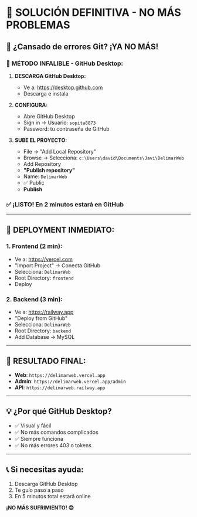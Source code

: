 # 🚨 SOLUCIÓN DEFINITIVA - NO MÁS PROBLEMAS

## 😤 **¿Cansado de errores Git? ¡YA NO MÁS!**

### 🎯 **MÉTODO INFALIBLE - GitHub Desktop:**

1. **DESCARGA GitHub Desktop:**
   - Ve a: https://desktop.github.com
   - Descarga e instala

2. **CONFIGURA:**
   - Abre GitHub Desktop
   - Sign in → Usuario: `sopita8873`
   - Password: tu contraseña de GitHub

3. **SUBE EL PROYECTO:**
   - File → "Add Local Repository"
   - Browse → Selecciona: `c:\Users\david\Documents\Javi\DelimarWeb`
   - Add Repository
   - **"Publish repository"**
   - Name: `DelimarWeb`
   - ✅ Public
   - **Publish**

### ✅ **¡LISTO! En 2 minutos estará en GitHub**

---

## 🚀 **DEPLOYMENT INMEDIATO:**

### **1. Frontend (2 min):**
- Ve a: https://vercel.com
- "Import Project" → Conecta GitHub
- Selecciona: `DelimarWeb`
- Root Directory: `frontend`
- Deploy

### **2. Backend (3 min):**
- Ve a: https://railway.app
- "Deploy from GitHub"
- Selecciona: `DelimarWeb`
- Root Directory: `backend`
- Add Database → MySQL

---

## 🎉 **RESULTADO FINAL:**
- **Web**: `https://delimarweb.vercel.app`
- **Admin**: `https://delimarweb.vercel.app/admin`
- **API**: `https://delimarweb.railway.app`

---

## 💡 **¿Por qué GitHub Desktop?**
- ✅ Visual y fácil
- ✅ No más comandos complicados
- ✅ Siempre funciona
- ✅ No más errores 403 o tokens

---

## 📞 **Si necesitas ayuda:**
1. Descarga GitHub Desktop
2. Te guío paso a paso
3. En 5 minutos total estará online

**¡NO MÁS SUFRIMIENTO! 😊**
